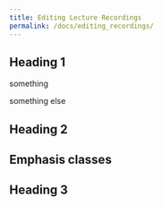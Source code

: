 ```yaml
---
title: Editing Lecture Recordings
permalink: /docs/editing_recordings/
---
```



## Heading 1
<p>
something
</p><p>
something else
</p>

## Heading 2

<h2>Emphasis classes</h2>


## Heading 3

